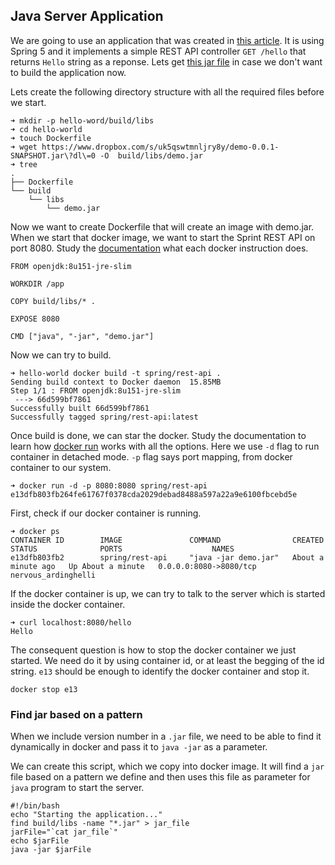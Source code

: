 ## Java Server Application

We are going to use an application that was created in [this article](https://www.gitbook.com/book/ondrej-kvasnovsky/spring-handbook/edit#/edit/master/chapter1/rest-api.md?_k=dalfz5). It is using Spring 5 and it implements a simple REST API controller `GET /hello` that returns `Hello` string as a reponse. Lets get [this jar file](https://www.dropbox.com/s/uk5qswtmnljry8y/demo-0.0.1-SNAPSHOT.jar?dl=0) in case we don't want to build the application now.

Lets create the following directory structure with all the required files before we start.

```
➜ mkdir -p hello-word/build/libs
➜ cd hello-world
➜ touch Dockerfile
➜ wget https://www.dropbox.com/s/uk5qswtmnljry8y/demo-0.0.1-SNAPSHOT.jar\?dl\=0 -O  build/libs/demo.jar
➜ tree
.
├── Dockerfile
└── build
    └── libs
        └── demo.jar
```

Now we want to create Dockerfile that will create an image with demo.jar. When we start that docker image, we want to start the Sprint REST API on port 8080. Study the [documentation](https://docs.docker.com/engine/reference/builder) what each docker instruction does.

```
FROM openjdk:8u151-jre-slim

WORKDIR /app

COPY build/libs/* .

EXPOSE 8080

CMD ["java", "-jar", "demo.jar"]
```

Now we can try to build.

```
➜ hello-world docker build -t spring/rest-api .
Sending build context to Docker daemon  15.85MB
Step 1/1 : FROM openjdk:8u151-jre-slim
 ---> 66d599bf7861
Successfully built 66d599bf7861
Successfully tagged spring/rest-api:latest
```

Once build is done, we can star the docker. Study the documentation to learn how [docker run](https://docs.docker.com/engine/reference/run/) works with all the options. Here we use `-d` flag to run container in detached mode. `-p` flag says port mapping, from docker container to our system.

```
➜ docker run -d -p 8080:8080 spring/rest-api
e13dfb803fb264fe61767f0378cda2029debad8488a597a22a9e6100fbcebd5e
```

First, check if our docker container is running.

```
➜ docker ps
CONTAINER ID        IMAGE               COMMAND                CREATED              STATUS              PORTS                    NAMES
e13dfb803fb2        spring/rest-api     "java -jar demo.jar"   About a minute ago   Up About a minute   0.0.0.0:8080->8080/tcp   nervous_ardinghelli
```

If the docker container is up, we can try to talk to the server which is started inside the docker container.

```
➜ curl localhost:8080/hello
Hello
```

The consequent question is how to stop the docker container we just started. We need do it by using container id, or at least the begging of the id string. `e13` should be enough to identify the docker container and stop it.

```
docker stop e13
```

### Find jar based on a pattern

When we include version number in a `.jar` file, we need to be able to find it dynamically in docker and pass it to `java -jar` as a parameter. 

We can create this script, which we copy into docker image. It will find a `jar` file based on a pattern we define and then uses this file as parameter for `java` program to start the server.

    #!/bin/bash
    echo "Starting the application..."
    find build/libs -name "*.jar" > jar_file
    jarFile="`cat jar_file`"
    echo $jarFile
    java -jar $jarFile



